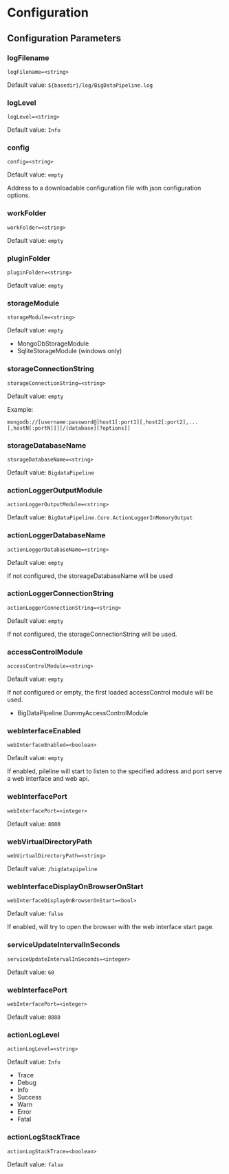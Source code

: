 # Configuration

## Configuration Parameters


### logFilename
`logFilename=<string>`

Default value: `${basedir}/log/BigDataPipeline.log`


### logLevel
`logLevel=<string>`

Default value: `Info`

### config
`config=<string>`

Default value: `empty`

Address to a downloadable configuration file with json configuration options.

### workFolder
`workFolder=<string>`

Default value: `empty`

### pluginFolder
`pluginFolder=<string>`

Default value: `empty`

### storageModule
`storageModule=<string>`

Default value: `empty`

* MongoDbStorageModule
* SqliteStorageModule (windows only)

### storageConnectionString
`storageConnectionString=<string>`

Default value: `empty`

Example: 
```
mongodb://[username:password@]host1[:port1][,host2[:port2],...[,hostN[:portN]]][/[database][?options]]
```

### storageDatabaseName
`storageDatabaseName=<string>`

Default value: `BigdataPipeline`

### actionLoggerOutputModule
`actionLoggerOutputModule=<string>`

Default value: `BigDataPipeline.Core.ActionLoggerInMemoryOutput`

### actionLoggerDatabaseName
`actionLoggerDatabaseName=<string>`

Default value: `empty`

If not configured, the storeageDatabaseName will be used

### actionLoggerConnectionString
`actionLoggerConnectionString=<string>`

Default value: `empty`

If not configured, the storageConnectionString will be used.

### accessControlModule
`accessControlModule=<string>`

Default value: `empty`

If not configured or empty, the first loaded accessControl module will be used.

* BigDataPipeline.DummyAccessControlModule

### webInterfaceEnabled
`webInterfaceEnabled=<boolean>`

Default value: `empty`

If enabled, pileline will start to listen to the specified address and port serve a web interface and web api.

### webInterfacePort
`webInterfacePort=<integer>`

Default value: `8080`

### webVirtualDirectoryPath
`webVirtualDirectoryPath=<string>`

Default value: `/bigdatapipeline`

### webInterfaceDisplayOnBrowserOnStart
`webInterfaceDisplayOnBrowserOnStart=<bool>`

Default value: `false`

If enabled, will try to open the browser with the web interface start page.


### serviceUpdateIntervalInSeconds
`serviceUpdateIntervalInSeconds=<integer>`

Default value: `60`


### webInterfacePort
`webInterfacePort=<integer>`

Default value: `8080`

### actionLogLevel
`actionLogLevel=<string>`

Default value: `Info`

* Trace
* Debug
* Info
* Success
* Warn
* Error
* Fatal

### actionLogStackTrace
`actionLogStackTrace=<boolean>`

Default value: `false`
